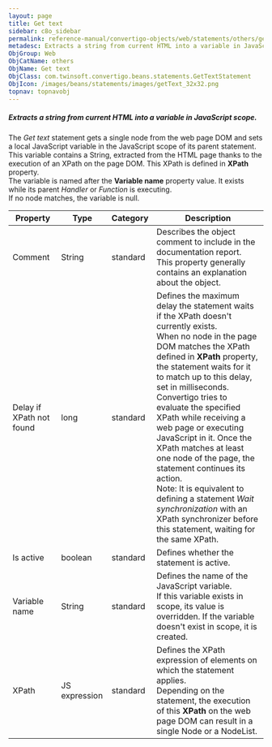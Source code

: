 ```yaml
---
layout: page
title: Get text
sidebar: c8o_sidebar
permalink: reference-manual/convertigo-objects/web/statements/others/get-text/
metadesc: Extracts a string from current HTML into a variable in JavaScript scope.   The  Get text  statement gets a single node from the web page DOM and sets 
ObjGroup: Web
ObjCatName: others
ObjName: Get text
ObjClass: com.twinsoft.convertigo.beans.statements.GetTextStatement
ObjIcon: /images/beans/statements/images/getText_32x32.png
topnav: topnavobj
---
```

##### Extracts a string from current HTML into a variable in JavaScript scope. 

The <i>Get text</i> statement gets a single node from the web page DOM and sets a local JavaScript variable in the JavaScript scope of its parent statement. This variable contains a <span class="computer">String</span>, extracted from the HTML page thanks to the execution of an XPath on the page DOM. This XPath is defined in <b>XPath</b> property.<br/>The variable is named after the <b>Variable name</b> property value. It exists while its parent <i>Handler</i> or <i>Function</i> is executing.<br/>If no node matches, the variable is <span class="computer">null</span>.

Property | Type | Category | Description
--- | --- | --- | ---
Comment | String | standard | Describes the object comment to include in the documentation report.<br/>This property generally contains an explanation about the object.
Delay if XPath not found | long | standard | Defines the maximum delay the statement waits if the XPath doesn't currently exists.<br/>When no node in the page DOM matches the XPath defined in <b>XPath</b> property, the statement waits for it to match up to this delay, set in milliseconds. <br/>Convertigo tries to evaluate the specified XPath while receiving a web page or executing JavaScript in it. Once the XPath matches at least one node of the page, the statement continues its action. <br/>Note: It is equivalent to defining a statement <i>Wait synchronization</i> with an <span class="computer">XPath</span> synchronizer before this statement, waiting for the same XPath.
Is active | boolean | standard | Defines whether the statement is active.
Variable name | String | standard | Defines the name of the JavaScript variable.<br/>If this variable exists in scope, its value is overridden. If the variable doesn't exist in scope, it is created.
XPath | JS expression | standard | Defines the XPath expression of elements on which the statement applies.<br/>Depending on the statement, the execution of this <b>XPath</b> on the web page DOM can result in a single <span class="computer">Node</span> or a <span class="computer">NodeList</span>.
